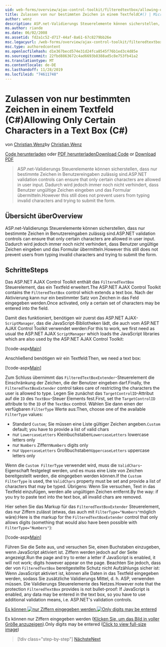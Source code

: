 ```yaml
---
uid: web-forms/overview/ajax-control-toolkit/filteredtextbox/allowing-only-certain-characters-in-a-text-box-cs
title: Zulassen von nur bestimmten Zeichen in einem TextfeldC#() | Microsoft-Dokumentation
author: wenz
description: ASP.net-Validierungs Steuerelemente können sicherstellen, dass nur bestimmte Zeichen in Benutzereingaben zulässig sind. Dies hindert Benutzer jedoch immer noch nicht daran, ungültige Eingaben einzugeben...
ms.author: riande
ms.date: 06/02/2008
ms.assetid: fd2a1c52-d717-44af-8a61-67c8279bb26e
msc.legacyurl: /web-forms/overview/ajax-control-toolkit/filteredtextbox/allowing-only-certain-characters-in-a-text-box-cs
msc.type: authoredcontent
ms.openlocfilehash: d1e367becd574e31d24fca8545f76b1ed3c4d85e
ms.sourcegitcommit: 22fbd8863672c4ad6693b8388ad5c8e753fb41a2
ms.translationtype: MT
ms.contentlocale: de-DE
ms.lasthandoff: 11/28/2019
ms.locfileid: "74611748"
---
```

# <a name="allowing-only-certain-characters-in-a-text-box-c"></a><span data-ttu-id="fcae6-104">Zulassen von nur bestimmten Zeichen in einem Textfeld (C#)</span><span class="sxs-lookup"><span data-stu-id="fcae6-104">Allowing Only Certain Characters in a Text Box (C#)</span></span>

<span data-ttu-id="fcae6-105">von [Christian Wenz](https://github.com/wenz)</span><span class="sxs-lookup"><span data-stu-id="fcae6-105">by [Christian Wenz](https://github.com/wenz)</span></span>

<span data-ttu-id="fcae6-106">[Code herunterladen](https://download.microsoft.com/download/4/c/2/4c2def7a-0d23-4055-91f9-1f18504167d7/FilteredTextBox0.cs.zip) oder [PDF herunterladen](https://download.microsoft.com/download/b/6/a/b6ae89ee-df69-4c87-9bfb-ad1eb2b23373/filteredtextbox0CS.pdf)</span><span class="sxs-lookup"><span data-stu-id="fcae6-106">[Download Code](https://download.microsoft.com/download/4/c/2/4c2def7a-0d23-4055-91f9-1f18504167d7/FilteredTextBox0.cs.zip) or [Download PDF](https://download.microsoft.com/download/b/6/a/b6ae89ee-df69-4c87-9bfb-ad1eb2b23373/filteredtextbox0CS.pdf)</span></span>

> <span data-ttu-id="fcae6-107">ASP.net-Validierungs Steuerelemente können sicherstellen, dass nur bestimmte Zeichen in Benutzereingaben zulässig sind.</span><span class="sxs-lookup"><span data-stu-id="fcae6-107">ASP.NET validation controls can ensure that only certain characters are allowed in user input.</span></span> <span data-ttu-id="fcae6-108">Dadurch wird jedoch immer noch nicht verhindert, dass Benutzer ungültige Zeichen eingeben und das Formular übermitteln.</span><span class="sxs-lookup"><span data-stu-id="fcae6-108">However this still does not prevent users from typing invalid characters and trying to submit the form.</span></span>

## <a name="overview"></a><span data-ttu-id="fcae6-109">Übersicht über</span><span class="sxs-lookup"><span data-stu-id="fcae6-109">Overview</span></span>

<span data-ttu-id="fcae6-110">ASP.net-Validierungs Steuerelemente können sicherstellen, dass nur bestimmte Zeichen in Benutzereingaben zulässig sind.</span><span class="sxs-lookup"><span data-stu-id="fcae6-110">ASP.NET validation controls can ensure that only certain characters are allowed in user input.</span></span> <span data-ttu-id="fcae6-111">Dadurch wird jedoch immer noch nicht verhindert, dass Benutzer ungültige Zeichen eingeben und das Formular übermitteln.</span><span class="sxs-lookup"><span data-stu-id="fcae6-111">However this still does not prevent users from typing invalid characters and trying to submit the form.</span></span>

## <a name="steps"></a><span data-ttu-id="fcae6-112">Schritte</span><span class="sxs-lookup"><span data-stu-id="fcae6-112">Steps</span></span>

<span data-ttu-id="fcae6-113">Das ASP.NET AJAX Control Toolkit enthält das `FilteredTextBox` Steuerelement, das ein Textfeld erweitert.</span><span class="sxs-lookup"><span data-stu-id="fcae6-113">The ASP.NET AJAX Control Toolkit contains the `FilteredTextBox` control which extends a text box.</span></span> <span data-ttu-id="fcae6-114">Nach der Aktivierung kann nur ein bestimmter Satz von Zeichen in das Feld eingegeben werden.</span><span class="sxs-lookup"><span data-stu-id="fcae6-114">Once activated, only a certain set of characters may be entered into the field.</span></span>

<span data-ttu-id="fcae6-115">Damit dies funktioniert, benötigen wir zuerst das ASP.NET AJAX-`ScriptManager`, das die JavaScript-Bibliotheken lädt, die auch vom ASP.NET AJAX Control Toolkit verwendet werden:</span><span class="sxs-lookup"><span data-stu-id="fcae6-115">For this to work, we first need as usual the ASP.NET AJAX `ScriptManager` which loads the JavaScript libraries which are also used by the ASP.NET AJAX Control Toolkit:</span></span>

[!code-aspx[Main](allowing-only-certain-characters-in-a-text-box-cs/samples/sample1.aspx)]

<span data-ttu-id="fcae6-116">Anschließend benötigen wir ein Textfeld:</span><span class="sxs-lookup"><span data-stu-id="fcae6-116">Then, we need a text box:</span></span>

[!code-aspx[Main](allowing-only-certain-characters-in-a-text-box-cs/samples/sample2.aspx)]

<span data-ttu-id="fcae6-117">Zum Schluss übernimmt das `FilteredTextBoxExtender`-Steuerelement die Einschränkung der Zeichen, die der Benutzer eingeben darf.</span><span class="sxs-lookup"><span data-stu-id="fcae6-117">Finally, the `FilteredTextBoxExtender` control takes care of restricting the characters the user is allowed to type.</span></span> <span data-ttu-id="fcae6-118">Legen Sie zunächst das `TargetControlID`-Attribut auf die `ID` des `TextBox`-Steuer Elements fest.</span><span class="sxs-lookup"><span data-stu-id="fcae6-118">First, set the `TargetControlID` attribute to the `ID` of the `TextBox` control.</span></span> <span data-ttu-id="fcae6-119">Wählen Sie dann einen der verfügbaren `FilterType` Werte aus:</span><span class="sxs-lookup"><span data-stu-id="fcae6-119">Then, choose one of the available `FilterType` values:</span></span>

- <span data-ttu-id="fcae6-120">Standard `Custom`; Sie müssen eine Liste gültiger Zeichen angeben.</span><span class="sxs-lookup"><span data-stu-id="fcae6-120">`Custom` default; you have to provide a list of valid chars</span></span>
- <span data-ttu-id="fcae6-121">nur `LowercaseLetters` Kleinbuchstaben</span><span class="sxs-lookup"><span data-stu-id="fcae6-121">`LowercaseLetters` lowercase letters only</span></span>
- <span data-ttu-id="fcae6-122">nur `Numbers` Ziffern</span><span class="sxs-lookup"><span data-stu-id="fcae6-122">`Numbers` digits only</span></span>
- <span data-ttu-id="fcae6-123">nur `UppercaseLetters` Großbuchstaben</span><span class="sxs-lookup"><span data-stu-id="fcae6-123">`UppercaseLetters` uppercase letters only</span></span>

<span data-ttu-id="fcae6-124">Wenn die `Custom FilterType` verwendet wird, muss die `ValidChars`-Eigenschaft festgelegt werden, und es muss eine Liste von Zeichen bereitgestellt werden, die eingegeben werden können.</span><span class="sxs-lookup"><span data-stu-id="fcae6-124">If the `Custom FilterType` is used, the `ValidChars` property must be set and provide a list of characters that may be typed.</span></span> <span data-ttu-id="fcae6-125">Übrigens: Wenn Sie versuchen, Text in das Textfeld einzufügen, werden alle ungültigen Zeichen entfernt.</span><span class="sxs-lookup"><span data-stu-id="fcae6-125">By the way: if you try to paste text into the text box, all invalid chars are removed.</span></span>

<span data-ttu-id="fcae6-126">Hier sehen Sie das Markup für das `FilteredTextBoxExtender` Steuerelement, das nur Ziffern zulässt (etwas, das auch mit `FilterType="Numbers"`möglich wäre):</span><span class="sxs-lookup"><span data-stu-id="fcae6-126">Here is the markup for the `FilteredTextBoxExtender` control that only allows digits (something that would also have been possible with `FilterType="Numbers"`):</span></span>

[!code-aspx[Main](allowing-only-certain-characters-in-a-text-box-cs/samples/sample3.aspx)]

<span data-ttu-id="fcae6-127">Führen Sie die Seite aus, und versuchen Sie, einen Buchstaben einzugeben, wenn JavaScript aktiviert ist. Ziffern werden jedoch auf der Seite angezeigt.</span><span class="sxs-lookup"><span data-stu-id="fcae6-127">Run the page and try to enter a letter if JavaScript is enabled, it will not work; digits however appear on the page.</span></span> <span data-ttu-id="fcae6-128">Beachten Sie jedoch, dass der von `FilteredTextBox` bereitgestellte Schutz nicht Aufzählungs sicher ist: Wenn JavaScript aktiviert ist, können alle Daten in das Textfeld eingegeben werden, sodass Sie zusätzliche Validierungs Mittel, d. h. ASP, verwenden müssen. Die Validierungs Steuerelemente des Netzes.</span><span class="sxs-lookup"><span data-stu-id="fcae6-128">However note that the protection `FilteredTextBox` provides is not bullet-proof: If JavaScript is enabled, any data may be entered in the text box, so you have to use additional validation means, i.e. ASP.NET's validation controls.</span></span>

<span data-ttu-id="fcae6-129">[Es können ![nur Ziffern eingegeben werden.](allowing-only-certain-characters-in-a-text-box-cs/_static/image2.png)](allowing-only-certain-characters-in-a-text-box-cs/_static/image1.png)</span><span class="sxs-lookup"><span data-stu-id="fcae6-129">[![Only digits may be entered](allowing-only-certain-characters-in-a-text-box-cs/_static/image2.png)](allowing-only-certain-characters-in-a-text-box-cs/_static/image1.png)</span></span>

<span data-ttu-id="fcae6-130">Es können nur Ziffern eingegeben werden ([Klicken Sie, um das Bild in voller Größe anzuzeigen](allowing-only-certain-characters-in-a-text-box-cs/_static/image3.png)).</span><span class="sxs-lookup"><span data-stu-id="fcae6-130">Only digits may be entered ([Click to view full-size image](allowing-only-certain-characters-in-a-text-box-cs/_static/image3.png))</span></span>

> [!div class="step-by-step"]
> [<span data-ttu-id="fcae6-131">Nächste</span><span class="sxs-lookup"><span data-stu-id="fcae6-131">Next</span></span>](allowing-only-certain-characters-in-a-text-box-vb.md)
